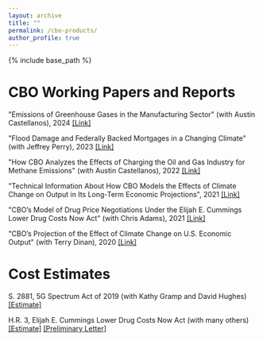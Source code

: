 ```yaml
---
layout: archive
title: ""
permalink: /cbo-products/
author_profile: true
---
```


{% include base_path %}

CBO Working Papers and Reports
======
"Emissions of Greenhouse Gases in the Manufacturing Sector" (with Austin Castellanos), 2024
[[Link]](https://www.cbo.gov/publication/59695)

"Flood Damage and Federally Backed Mortgages in a Changing Climate" (with Jeffrey Perry), 2023 
[[Link]](https://www.cbo.gov/publication/59379)

"How CBO Analyzes the Effects of Charging the Oil and Gas Industry for Methane Emissions" (with Austin Castellanos), 2022 
[[Link]](https://www.cbo.gov/publication/58444)

"Technical Information About How CBO Models the Effects of Climate Change on Output in Its Long-Term Economic Projections", 2021
[[Link]](https://www.cbo.gov/publication/57421)

"CBO’s Model of Drug Price Negotiations Under the Elijah E. Cummings Lower Drug Costs Now Act" (with Chris Adams), 2021
[[Link]](https://www.cbo.gov/publication/56905)

"CBO’s Projection of the Effect of Climate Change on U.S. Economic Output" (with Terry Dinan), 2020
[[Link]](https://www.cbo.gov/publication/56505)

Cost Estimates
======

S. 2881, 5G Spectrum Act of 2019 (with Kathy Gramp and David Hughes)
[[Estimate]](https://www.cbo.gov/publication/56199)

H.R. 3, Elijah E. Cummings Lower Drug Costs Now Act (with many others)
[[Estimate]](https://www.cbo.gov/publication/55936)
[[Preliminary Letter]](https://www.cbo.gov/publication/55722) 

 
